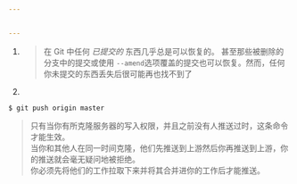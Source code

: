 ```yaml
---


---
```


<ol>
<li>
<blockquote>
<p>在 Git 中任何 <em>已提交的</em> 东西几乎总是可以恢复的。 甚至那些被删除的分支中的提交或使用 <code>--amend</code>选项覆盖的提交也可以恢复。然而，任何你未提交的东西丢失后很可能再也找不到了</p>
</blockquote>
</li>
<li></li>
</ol>
<pre class=" language-console"><code class="prism  language-console">$ git push origin master
</code></pre>
<blockquote>
<p>只有当你有所克隆服务器的写入权限，并且之前没有人推送过时，这条命令才能生效。<br>
当你和其他人在同一时间克隆，他们先推送到上游然后你再推送到上游，你的推送就会毫无疑问地被拒绝。<br>
你必须先将他们的工作拉取下来并将其合并进你的工作后才能推送。</p>
</blockquote>

